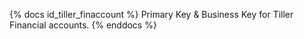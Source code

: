 {% docs id_tiller_finaccount %} Primary Key & Business Key for Tiller Financial accounts. {% enddocs %}